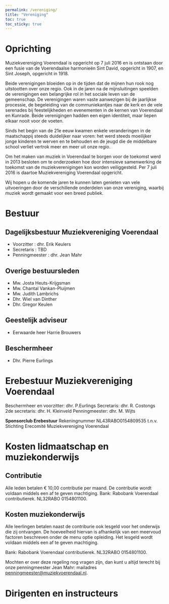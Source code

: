 ```yaml
---
permalink: /vereniging/
title: "Vereniging"
toc: true
toc_sticky: true
---
```


# Oprichting 
Muziekvereniging Voerendaal is opgericht op 7 juli 2016 en is ontstaan door een fusie van de Voerendaalse harmonieën Sint David, opgericht in 1907, en Sint Joseph, opgericht in 1918.

Beide verenigingen bloeiden op in de tijden dat de mijnen hun rook nog uitstootten over onze regio.
Ook in de jaren na de mijnsluitingen speelden de verenigingen een belangrijke rol in het sociale leven van de gemeenschap.
De verenigingen waren vaste aanwezigen bij de jaarlijkse processie, de begeleiding van de communiekantjes naar de kerk en de vele serenades bij feestelijkheden en evenementen in de kernen van Voerendaal en Kunrade. Beide verenigingen hadden een eigen identiteit, maar liepen elkaar nooit voor de voeten.

Sinds het begin van de 21e eeuw kwamen enkele veranderingen in de maatschappij steeds duidelijker naar voren: het werd steeds moeilijker jonge kinderen te werven en te behouden en de jeugd die de middelbare school verliet vertrok meer en meer uit onze regio.

Om het maken van muziek in Voerendaal te borgen voor de toekomst werd in 2013 besloten om te onderzoeken hoe door intensieve samenwerking de toekomst van de muziekverenigingen kon worden veiliggesteld. Per 7 juli 2016 is daartoe Muziekvereniging Voerendaal opgericht.

Wij hopen u de komende jaren te kunnen laten genieten van vele uitvoeringen door de verschillende onderdelen van onze vereniging, waarbij muziek wordt gemaakt voor een breed publiek.

# Bestuur

## Dagelijksbestuur Muziekvereniging Voerendaal
* Voorzitter            : dhr. Erik Keulers
* Secretaris           : TBD
* Penningmeester : dhr. Jean Mahr

## Overige bestuursleden
* Mw. Josta Heuts-Krijgsman
* Mw. Chantal Vankan-Pluijmen
* Mw. Judith Lambrichs
* Dhr. Wiel van Dinther
* Dhr. Gregor Keulen

## Geestelijk adviseur
* Eerwaarde heer Harrie Brouwers

## Beschermheer
* Dhr. Pierre Eurlings

# Erebestuur Muziekvereniging Voerendaal
Beschermheer en voorzitter: dhr. P.Eurlings
Secretaris: dhr. R. Costongs
2de secretaris: dhr. H. Kleinveld
Penningmeester: dhr. M. Wijts

**Sponsorclub Erebestuur**
Rekeningnummer NL43RABO0154809535 t.n.v. Stichting Erecomité Muziekvereniging Voerendaal

# Kosten lidmaatschap en muziekonderwijs
## Contributie
Alle leden betalen € 10,00 contributie per maand. De contributie wordt voldaan middels een af te geven machtiging.
Bank: Rabobank Voerendaal  contributierek. NL32RABO 0154801100.

## Kosten muziekonderwijs

Alle leerlingen betalen naast de contriburie ook lesgeld voor het onderwijs die zij ontvangen. De hoeveelheid hiervan is afhankelijk van een meervoud factoren beschreven onder de menu optie opleiding. Het lesgeld wordt voldaan middels een af te geven machtiging.

Bank: Rabobank Voerendaal  contributierek. NL32RABO 0154801100.

 
Mochten er over deze regeling nog vragen zijn, dan kunt u altijd terecht bij onze penningmeester Jean Mahr:
mailadres [penningmeester@muziekvoerendaal.nl](mailto:penningmeester@muziekvoerendaal.nl).

# Dirigenten en instructeurs
